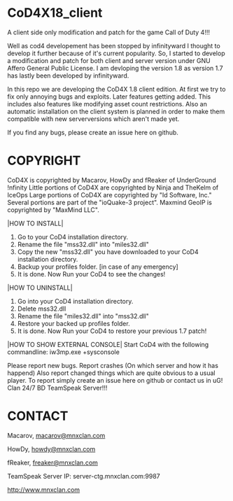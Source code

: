 CoD4X18_client
==============

A client side only modification and patch for the game Call of Duty 4!!!

Well as cod4 developement has been stopped by infinityward I thought to develop it further because of it's current popularity. So, I started to develop a modification and patch for both client and server version under GNU Affero General Public License. I am devloping the version 1.8 as version 1.7 has lastly been developed by infinityward.


In this repo we are developing the CoD4X 1.8 client edition. At first we try to fix only annoying bugs and exploits. Later features getting added. This includes also features like modifying asset count restrictions. Also an automatic installation on the client system is planned in order to make them compatible with new serverversions which aren't made yet.

If you find any bugs, please create an issue here on github.



COPYRIGHT
=========
CoD4X is copyrighted by Macarov, HowDy and fReaker of UnderGround !nfinity
Little portions of CoD4X are copyrighted by Ninja and TheKelm of IceOps
Large portions of CoD4X are copyrighted by "Id Software, Inc."
Several portions are part of the "ioQuake-3 project".
Maxmind GeoIP is copyrighted by "MaxMind LLC".



|HOW TO INSTALL|
1. Go to your CoD4 installation directory.
2. Rename the file "mss32.dll" into "miles32.dll"
3. Copy the new "mss32.dll" you have downloaded to your CoD4 installation directory.
4. Backup your profiles folder. [in case of any emergency]
5. It is done. Now Run your CoD4 to see the changes!

|HOW TO UNINSTALL|
1. Go into your CoD4 installation directory.
2. Delete mss32.dll
3. Rename the file "miles32.dll" into "mss32.dll"
4. Restore your backed up profiles folder.
5. It is done. Now Run your CoD4 to restore your previous 1.7 patch!

|HOW TO SHOW EXTERNAL CONSOLE|
Start CoD4 with the following commandline: iw3mp.exe +sysconsole

Please report new bugs. Report crashes (On which server and how it has happend)
Also report changed things which are quite obvious to a usual player. To report simply create an issue here on github or contact us in uG! Clan 24/7 BD TeamSpeak Server!!!





CONTACT
=======

Macarov, macarov@mnxclan.com

HowDy, howdy@mnxclan.com

fReaker, freaker@mnxclan.com

TeamSpeak Server IP: server-ctg.mnxclan.com:9987

http://www.mnxclan.com
